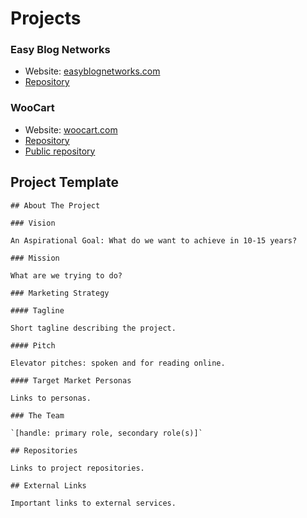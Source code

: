 # Projects

### Easy Blog Networks

* Website: [easyblognetworks.com](https://www.easyblognetworks.com)
* [Repository](https://github.com/niteoweb/ebn) 

### WooCart

* Website: [woocart.com](https://woocart.com)
* [Repository](https://github.com/niteoweb/woocart)
* [Public repository](https://github.com/woocart)  

## Project Template

```
## About The Project

### Vision

An Aspirational Goal: What do we want to achieve in 10-15 years?

### Mission

What are we trying to do?

### Marketing Strategy

#### Tagline

Short tagline describing the project.

#### Pitch

Elevator pitches: spoken and for reading online.

#### Target Market Personas

Links to personas.

### The Team 

`[handle: primary role, secondary role(s)]`

## Repositories

Links to project repositories.

## External Links

Important links to external services.
```
